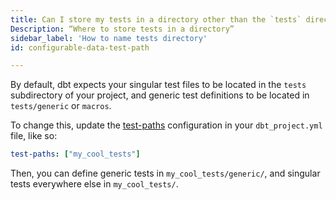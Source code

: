 ```yaml
---
title: Can I store my tests in a directory other than the `tests` directory in my project?
Description: “Where to store tests in a directory”
sidebar_label: 'How to name tests directory'
id: configurable-data-test-path

---
```

By default, dbt expects your singular test files to be located in the `tests` subdirectory of your project, and generic test definitions to be located in `tests/generic` or `macros`.

To change this, update the [test-paths](reference/project-configs/test-paths.md) configuration in your `dbt_project.yml`
file, like so:

<File name='dbt_project.yml'>

```yml
test-paths: ["my_cool_tests"]
```

</File>

Then, you can define generic tests in `my_cool_tests/generic/`, and singular tests everywhere else in `my_cool_tests/`.
